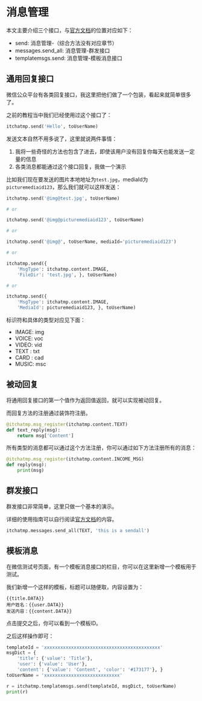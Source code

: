# 消息管理

本文主要介绍三个接口，与[官方文档][mp-wiki]的位置对应如下：

* send: 消息管理-（综合方法没有对应章节）
* messages.send_all: 消息管理-群发接口
* templatemsgs.send: 消息管理-模板消息接口

## 通用回复接口

微信公众平台有各类回复接口，我这里把他们做了一个包装，看起来就简单很多了。

之前的教程当中我们已经使用过这个接口了：

```python
itchatmp.send('Hello', toUserName)
```

发送文本自然不用多说了，这里就说两件事情：

1. 我将一些奇怪的方法也包含了进去，即使该用户没有回复你每天也能发送一定量的信息
2. 各类消息都能通过这个接口回复，我做一个演示

比如我们现在要发送的图片本地地址为`test.jpg`，mediaId为`picturemediaid123`，那么我们就可以这样发送：

```python
itchatmp.send('@img@test.jpg', toUserName)

# or

itchatmp.send('@img@picturemediaid123', toUserName)

# or

itchatmp.send('@img@', toUserName, mediaId='picturemediaid123')

# or

itchatmp.send({
    'MsgType': itchatmp.content.IMAGE,
    'FileDir': 'test.jpg', }, toUserName)

# or

itchatmp.send({
    'MsgType': itchatmp.content.IMAGE,
    'MediaId': picturemediaid123, }, toUserName)
```

标识符和具体的类型对应见下面：

* IMAGE: img
* VOICE: voc
* VIDEO: vid
* TEXT : txt
* CARD : cad
* MUSIC: msc

## 被动回复

将通用回复接口的第一个值作为返回值返回，就可以实现被动回复。

而回复方法的注册通过装饰符注册。

```python
@itchatmp.msg_register(itchatmp.content.TEXT)
def text_reply(msg):
    return msg['Content']
```

所有类型的消息都可以通过这个方法注册，你可以通过如下方法注册所有的消息：

```python
@itchatmp.msg_register(itchatmp.content.INCOME_MSG)
def reply(msg):
    print(msg)
```

## 群发接口

群发接口非常简单，这里只做一个基本的演示。

详细的使用指南可以自行阅读[官方文档][mp-wiki]的内容。

```python
itchatmp.messages.send_all(TEXT, 'this is a sendall')
```

## 模板消息

在微信测试号页面，有一个模板消息接口的栏目，你可以在这里新增一个模板用于测试。

我们新增一个这样的模板，标题可以随便取，内容设置为：

```
{{title.DATA}}
用户姓名：{{user.DATA}}
发送内容：{{content.DATA}}
```

点击提交之后，你可以看到一个模板ID。

之后这样操作即可：

```python
templateId = 'xxxxxxxxxxxxxxxxxxxxxxxxxxxxxxxxxxxxxxxxxxx'
msgDict = {
    'title': {'value': 'Title'},
    'user': {'value': 'User'},
    'content': {'value': 'Content', 'color': '#173177'}, }
toUserName = 'xxxxxxxxxxxxxxxxxxxxxxxxxxxx'

r = itchatmp.templatemsgs.send(templateId, msgDict, toUserName)
print(r)
```

[mp-wiki]: https://mp.weixin.qq.com/wiki
